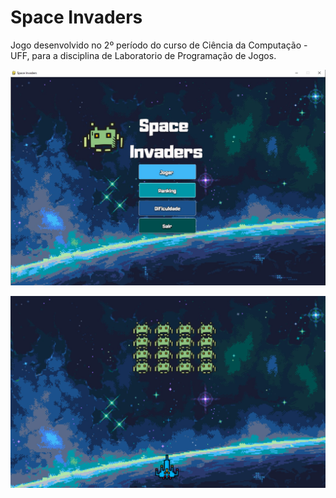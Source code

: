 # Space Invaders

Jogo desenvolvido no 2º período do curso de Ciência da Computação - UFF, para a disciplina de Laboratorio de Programação de Jogos.

![](img/readme/Menu.jpg "Menu do Jogo")

![](img/readme/monstros_tela.jpg "Tela do jogo")